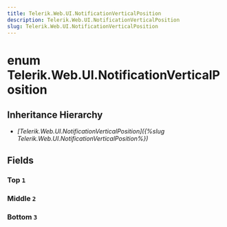 ```yaml
---
title: Telerik.Web.UI.NotificationVerticalPosition
description: Telerik.Web.UI.NotificationVerticalPosition
slug: Telerik.Web.UI.NotificationVerticalPosition
---
```


# enum Telerik.Web.UI.NotificationVerticalPosition

## Inheritance Hierarchy

* *[Telerik.Web.UI.NotificationVerticalPosition]({%slug Telerik.Web.UI.NotificationVerticalPosition%})*

## Fields

### Top `1`

### Middle `2`

### Bottom `3`


